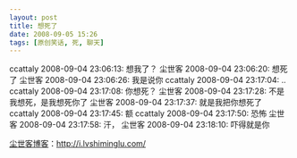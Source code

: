 ```yaml
---
layout: post
title: 想死了
date: 2008-09-05 15:26
tags: [原创笑话, 死, 聊天]
---
```

ccattaly 2008-09-04 23:06:13:
想我了？
尘世客 2008-09-04 23:06:20:
想死了
尘世客 2008-09-04 23:06:26:
我是说你
ccattaly 2008-09-04 23:17:04:
..
ccattaly 2008-09-04 23:17:08:
你想死？
尘世客 2008-09-04 23:17:28:
不是我想死，是我想死你了
尘世客 2008-09-04 23:17:37:
就是我把你想死了
ccattaly 2008-09-04 23:17:45:
额
ccattaly 2008-09-04 23:17:50:
恐怖
尘世客 2008-09-04 23:17:58:
汗，
尘世客 2008-09-04 23:18:10:
吓得就是你

<a href="http://i.lvshiminglu.com/">尘世客博客</a>：<a href="http://i.lvshiminglu.com/">http://i.lvshiminglu.com/</a>

